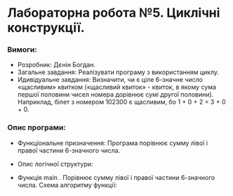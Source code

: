 # Лабораторна робота №5. Циклічні конструкції.

### Вимоги:

- Розробник: Дєнін Богдан.
- Загальне завдання: Реалізувати програму з використанням циклу.
- Идивідуальне завдання: Визначити, чи є ціле 6-значне число «щасливим» квитком («щасливий квиток» - квиток, в якому сума першої половини чисел номера дорівнює сумі другої половини). Наприклад, білет з номером 102300 є щасливим, бо 1 + 0 + 2 = 3 + 0 + 0.

### Опис програми:

- Функціональне призначення: Програма порівнює сумму лівої і правої частини 6-значного числа.

- Опис логічної структури:

* Функція 	main	. Порівнює сумму лівої і правої частини 6-значного числа. Схема алгоритму функції:

 
